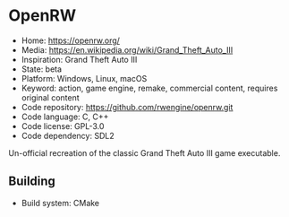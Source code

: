 # OpenRW

- Home: https://openrw.org/
- Media: https://en.wikipedia.org/wiki/Grand_Theft_Auto_III
- Inspiration: Grand Theft Auto III
- State: beta
- Platform: Windows, Linux, macOS
- Keyword: action, game engine, remake, commercial content, requires original content
- Code repository: https://github.com/rwengine/openrw.git
- Code language: C, C++
- Code license: GPL-3.0
- Code dependency: SDL2

Un-official recreation of the classic Grand Theft Auto III game executable.

## Building

- Build system: CMake
